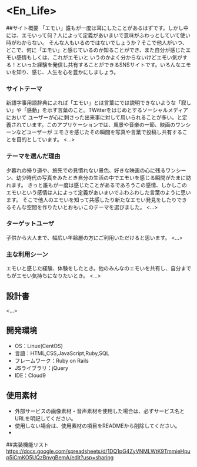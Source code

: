 # <En_Life>

##サイト概要
「エモい」誰もが一度は耳にしたことがあるはずです。しかし中には、エモいって何？人によって定義があいまいで意味がふわっとしていて使い時がわからない。
そんな人もいるのではないでしょうか？そこで他人がいつ、どこで、何に「エモい」と感じているのか知ることができ、また自分が感じたエモい感情もしくは、これがエモいと
いうのかよく分からないけどエモい気がする！といった経験を発信し共有することができるSNSサイトです。いろんなエモいを知り、感じ、人生を心を豊かにしましょう。

### サイトテーマ
新語字事用語辞典によれば「エモい」とは言葉にでは説明できないような「寂しい」や「感動」を示す言葉のこと。TWitterをはじめとするソーシャルメディアにおいて
ユーザーが心に刺さった出来事に対して用いられることが多い。と定義されています。このアプリケーションでは、風景や音楽の一節、映画のワンシーンなどユーザーが
エモさを感じたその瞬間を写真や言葉で投稿し共有することを目的としています。
<...>

### テーマを選んだ理由
夕暮れの帰り道や、旅先での見慣れない景色、好きな映画の心に残るワンシーン、幼少時代の写真をみたとき自分の生活の中でエモいを感じる瞬間がたまに訪れます。
きっと誰もが一度は感じたことがあるであろうこの感情、しかしこのエモいという感情は人によって定義があいまいでふわふわした言葉のように思います。
そこで他人のエモいを知って共感したり新たなエモい発見をしたりできるそんな空間を作りたいとおもいこのテーマを選びました。
<...>

### ターゲットユーザ
子供から大人まで、幅広い年齢層の方にご利用いただけると思います。
<...>

### 主な利用シーン
エモいと感じた経験、体験をしたとき。他のみんなのエモいを共有し、自分までもがエモい気持ちになりたいとき。
<...>

## 設計書
<...>

## 開発環境
- OS：Linux(CentOS)
- 言語：HTML,CSS,JavaScript,Ruby,SQL
- フレームワーク：Ruby on Rails
- JSライブラリ：jQuery
- IDE：Cloud9

## 使用素材
- 外部サービスの画像素材・音声素材を使用した場合は、必ずサービス名とURLを明記してください。
- 使用しない場合は、使用素材の項目をREADMEから削除してください。
-
##実装機能リスト
https://docs.google.com/spreadsheets/d/1DQ1pG4ZyVNMLWtK9TmmieHpup5iCmKO5UQzBnvgBemA/edit?usp=sharing

